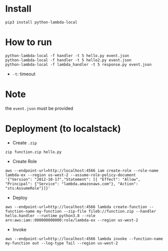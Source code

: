 # Install
```
pip3 install python-lambda-local
```

# How to run
```
python-lambda-local -f handler -t 5 hello.py event.json
python-lambda-local -f handler -t 5 hello2.py event.json
python-lambda-local -f lambda_handler -t 5 response.py event.json
```

* `-t`: timeout

# Note
the `event.json` must be provided

# Deployment (to localstack)
* Create `.zip`
```
zip function.zip hello.py
```

* Create Role
```
aws --endpoint-url=http://localhost:4566 iam create-role --role-name lambda-ex --region us-west-2 --assume-role-policy-document '{"Version": "2012-10-17","Statement": [{ "Effect": "Allow", "Principal": {"Service": "lambda.amazonaws.com"}, "Action": "sts:AssumeRole"}]}'
```

* Deploy
```
aws --endpoint-url=http://localhost:4566 lambda create-function --function-name my-function --zip-file fileb://function.zip --handler hello.handler --runtime python3.8 --role arn:aws:iam::000000000000:role/lambda-ex --region us-west-2 
```

* Invoke
```
aws --endpoint-url=http://localhost:4566 lambda invoke --function-name my-function out --log-type Tail --region us-west-2 
```
